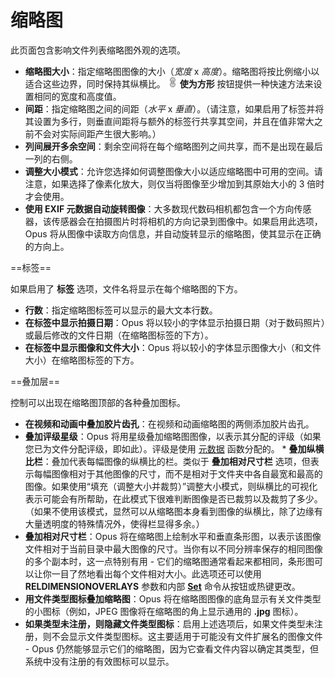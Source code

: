 # 缩略图

此页面包含影响文件列表缩略图外观的选项。

- **缩略图大小**：指定缩略图图像的大小（*宽度* x *高度*）。缩略图将按比例缩小以适合这些边界，同时保持其纵横比。 ![](/Manual/images/media/13/pathlink-linked.png) **使为方形** 按钮提供一种快速方法来设置相同的宽度和高度值。
- **间距**：指定缩略图之间的间距（*水平* x *垂直*）。（请注意，如果启用了标签并将其设置为多行，则垂直间距将与额外的标签行共享其空间，并且在值非常大之前不会对实际间距产生很大影响。）
- **列间展开多余空间**：剩余空间将在每个缩略图列之间共享，而不是出现在最后一列的右侧。
- **调整大小模式**：允许您选择如何调整图像大小以适应缩略图中可用的空间。请注意，如果选择了像素化放大，则仅当将图像至少增加到其原始大小的 3 倍时才会使用。
- **使用 EXIF 元数据自动旋转图像**：大多数现代数码相机都包含一个方向传感器，该传感器会在拍摄图片时将相机的方向记录到图像中。如果启用此选项，Opus 将从图像中读取方向信息，并自动旋转显示的缩略图，使其显示在正确的方向上。

  
==标签==

如果启用了 **标签** 选项，文件名将显示在每个缩略图的下方。

- **行数**：指定缩略图标签可以显示的最大文本行数。
- **在标签中显示拍摄日期**：Opus 将以较小的字体显示拍摄日期（对于数码照片）或最后修改的文件日期（在缩略图标签的下方）。
- **在标签中显示图像和文件大小**：Opus 将以较小的字体显示图像大小（和文件大小）在缩略图标签的下方。

  
==叠加层==

控制可以出现在缩略图顶部的各种叠加图标。

- **在视频和动画中叠加胶片齿孔**：在视频和动画缩略图的两侧添加胶片齿孔。
- **叠加评级星级**：Opus 将用星级叠加缩略图图像，以表示其分配的评级（如果您已为文件分配评级，即如此）。评级是使用 [元数据](/Manual/file_operations/editing_metadata/README.zh.md) 函数分配的。
  \* **叠加纵横比栏**：叠加代表每幅图像的纵横比的栏。类似于 **叠加相对尺寸栏** 选项，但表示每幅图像相对于其他图像的尺寸，而不是相对于文件夹中各自最宽和最高的图像。如果使用“填充（调整大小并裁剪）”调整大小模式，则纵横比的可视化表示可能会有所帮助，在此模式下很难判断图像是否已裁剪以及裁剪了多少。（如果不使用该模式，显然可以从缩略图本身看到图像的纵横比，除了边缘有大量透明度的特殊情况外，使得栏显得多余。）
- **叠加相对尺寸栏**：Opus 将在缩略图上绘制水平和垂直条形图，以表示该图像文件相对于当前目录中最大图像的尺寸。当你有以不同分辨率保存的相同图像的多个副本时，这一点特别有用 - 它们的缩略图通常看起来都相同，条形图可以让你一目了然地看出每个文件相对大小。此选项还可以使用 **RELDIMENSIONOVERLAYS** 参数和内部 **[Set](/Manual/reference/command_reference/internal_commands/set.zh.md)** 命令从按钮或热键更改。
- **用文件类型图标叠加缩略图**：Opus 将在缩略图图像的底角显示有关文件类型的小图标（例如，JPEG 图像将在缩略图的角上显示通用的 **.jpg** 图标）。
- **如果类型未注册，则隐藏文件类型图标**：启用上述选项后，如果文件类型未注册，则不会显示文件类型图标。这主要适用于可能没有文件扩展名的图像文件 - Opus 仍然能够显示它们的缩略图，因为它查看文件内容以确定其类型，但系统中没有注册的有效图标可以显示。
